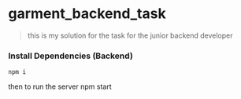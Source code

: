 # garment_backend_task


> this is my solution for the task for the junior backend developer  


### Install Dependencies (Backend)

```
npm i
```


then to run the server    npm start 
